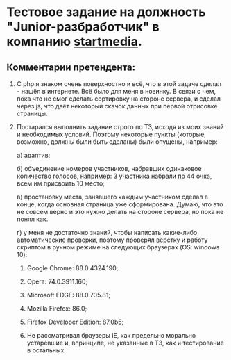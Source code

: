 # Тестовое задание на должность "Junior-разбработчик" в компанию [startmedia](https://startmedia.pro).
## Комментарии претендента:
1. C php я знаком очень поверхностно и всё, что в этой задаче сделал - нашёл в интернете. Всё было для меня в новинку. В связи с чем, пока что не смог сделать сортировку на стороне сервера, и сделал через js, что даёт некоторый скачок данных при первой отрисовке страницы.
2. Постарался выполнить задание строго по ТЗ, исходя из моих знаний и необходимых условий. Поэтому некоторые пункты (которые, возможно, должны были быть сделаны) были опущены, например:

    а) адаптив;

    б) объединение номеров участников, набравших одинаковое количество голосов, например: 3 участника набрали по 44 очка, всем им присвоить 10 место;

    в) простановку места, занявшего каждым участником сделал в конце, когда основная страница уже сформирована. Думаю, что это не совсем верно и это нужно делать на стороне сервера, но пока не понял как.

    г) у меня не достаточно знаний, чтобы написать какие-либо автоматические проверки, поэтому проверял вёрстку и работу скриптом в ручном режиме на следующих браузерах (OS: windows 10):

    1. Google Chrome: 88.0.4324.190;

    2. Opera: 74.0.3911.160;

    3. Microsoft EDGE: 88.0.705.81;

    4. Mozilla Firefox: 86.0;

    5. Firefox Developer Edition: 87.0b5;

    6. Не рассматривал браузеры IE, как предельно морально устаревшие и, впринципе, не указанные в ТЗ, как и тестирование в остальных.
